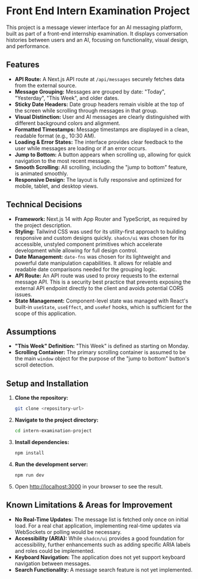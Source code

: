 # Front End Intern Examination Project

This project is a message viewer interface for an AI messaging platform, built as part of a front-end internship examination. It displays conversation histories between users and an AI, focusing on functionality, visual design, and performance.

## Features

- **API Route:** A Next.js API route at `/api/messages` securely fetches data from the external source.
- **Message Grouping:** Messages are grouped by date: "Today", "Yesterday", "This Week", and older dates.
- **Sticky Date Headers:** Date group headers remain visible at the top of the screen while scrolling through messages in that group.
- **Visual Distinction:** User and AI messages are clearly distinguished with different background colors and alignment.
- **Formatted Timestamps:** Message timestamps are displayed in a clean, readable format (e.g., 10:30 AM).
- **Loading & Error States:** The interface provides clear feedback to the user while messages are loading or if an error occurs.
- **Jump to Bottom:** A button appears when scrolling up, allowing for quick navigation to the most recent message.
- **Smooth Scrolling:** All scrolling, including the "jump to bottom" feature, is animated smoothly.
- **Responsive Design:** The layout is fully responsive and optimized for mobile, tablet, and desktop views.

## Technical Decisions

- **Framework:** Next.js 14 with App Router and TypeScript, as required by the project description.
- **Styling:** Tailwind CSS was used for its utility-first approach to building responsive and custom designs quickly. `shadcn/ui` was chosen for its accessible, unstyled component primitives which accelerate development while allowing for full design control.
- **Date Management:** `date-fns` was chosen for its lightweight and powerful date manipulation capabilities. It allows for reliable and readable date comparisons needed for the grouping logic.
- **API Route:** An API route was used to proxy requests to the external message API. This is a security best practice that prevents exposing the external API endpoint directly to the client and avoids potential CORS issues.
- **State Management:** Component-level state was managed with React's built-in `useState`, `useEffect`, and `useRef` hooks, which is sufficient for the scope of this application.

## Assumptions

- **"This Week" Definition:** "This Week" is defined as starting on Monday.
- **Scrolling Container:** The primary scrolling container is assumed to be the main `window` object for the purpose of the "jump to bottom" button's scroll detection.

## Setup and Installation

1.  **Clone the repository:**
    ```bash
    git clone <repository-url>
    ```
2.  **Navigate to the project directory:**
    ```bash
    cd intern-examination-project
    ```
3.  **Install dependencies:**
    ```bash
    npm install
    ```
4.  **Run the development server:**
    ```bash
    npm run dev
    ```
5.  Open [http://localhost:3000](http://localhost:3000) in your browser to see the result.

## Known Limitations & Areas for Improvement

- **No Real-Time Updates:** The message list is fetched only once on initial load. For a real chat application, implementing real-time updates via WebSockets or polling would be necessary.
- **Accessibility (ARIA):** While `shadcn/ui` provides a good foundation for accessibility, further enhancements such as adding specific ARIA labels and roles could be implemented.
- **Keyboard Navigation:** The application does not yet support keyboard navigation between messages.
- **Search Functionality:** A message search feature is not yet implemented.